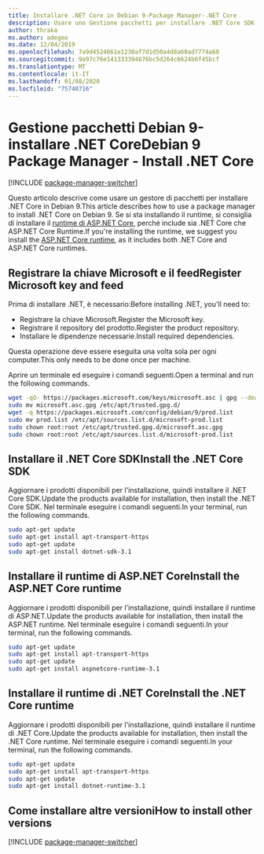 ```yaml
---
title: Installare .NET Core in Debian 9-Package Manager-.NET Core
description: Usare uno Gestione pacchetti per installare .NET Core SDK e Runtime in Debian 9.
author: thraka
ms.author: adegeo
ms.date: 12/04/2019
ms.openlocfilehash: 7a9d4524661e1230af7d1d50a4d8a60ad7774a68
ms.sourcegitcommit: 9a97c76e141333394676bc5d264c6624b6f45bcf
ms.translationtype: MT
ms.contentlocale: it-IT
ms.lasthandoff: 01/08/2020
ms.locfileid: "75740716"
---
```

# <a name="debian-9-package-manager---install-net-core"></a><span data-ttu-id="2390b-103">Gestione pacchetti Debian 9-installare .NET Core</span><span class="sxs-lookup"><span data-stu-id="2390b-103">Debian 9 Package Manager - Install .NET Core</span></span>

[!INCLUDE [package-manager-switcher](./includes/package-manager-switcher.md)]

<span data-ttu-id="2390b-104">Questo articolo descrive come usare un gestore di pacchetti per installare .NET Core in Debian 9.</span><span class="sxs-lookup"><span data-stu-id="2390b-104">This article describes how to use a package manager to install .NET Core on Debian 9.</span></span> <span data-ttu-id="2390b-105">Se si sta installando il runtime, si consiglia di installare il [runtime di ASP.NET Core](#install-the-aspnet-core-runtime), perché include sia .NET Core che ASP.NET Core Runtime.</span><span class="sxs-lookup"><span data-stu-id="2390b-105">If you're installing the runtime, we suggest you install the [ASP.NET Core runtime](#install-the-aspnet-core-runtime), as it includes both .NET Core and ASP.NET Core runtimes.</span></span>

## <a name="register-microsoft-key-and-feed"></a><span data-ttu-id="2390b-106">Registrare la chiave Microsoft e il feed</span><span class="sxs-lookup"><span data-stu-id="2390b-106">Register Microsoft key and feed</span></span>

<span data-ttu-id="2390b-107">Prima di installare .NET, è necessario:</span><span class="sxs-lookup"><span data-stu-id="2390b-107">Before installing .NET, you'll need to:</span></span>

- <span data-ttu-id="2390b-108">Registrare la chiave Microsoft.</span><span class="sxs-lookup"><span data-stu-id="2390b-108">Register the Microsoft key.</span></span>
- <span data-ttu-id="2390b-109">Registrare il repository del prodotto.</span><span class="sxs-lookup"><span data-stu-id="2390b-109">Register the product repository.</span></span>
- <span data-ttu-id="2390b-110">Installare le dipendenze necessarie.</span><span class="sxs-lookup"><span data-stu-id="2390b-110">Install required dependencies.</span></span>

<span data-ttu-id="2390b-111">Questa operazione deve essere eseguita una volta sola per ogni computer.</span><span class="sxs-lookup"><span data-stu-id="2390b-111">This only needs to be done once per machine.</span></span>

<span data-ttu-id="2390b-112">Aprire un terminale ed eseguire i comandi seguenti.</span><span class="sxs-lookup"><span data-stu-id="2390b-112">Open a terminal and run the following commands.</span></span>

```bash
wget -qO- https://packages.microsoft.com/keys/microsoft.asc | gpg --dearmor > microsoft.asc.gpg
sudo mv microsoft.asc.gpg /etc/apt/trusted.gpg.d/
wget -q https://packages.microsoft.com/config/debian/9/prod.list
sudo mv prod.list /etc/apt/sources.list.d/microsoft-prod.list
sudo chown root:root /etc/apt/trusted.gpg.d/microsoft.asc.gpg
sudo chown root:root /etc/apt/sources.list.d/microsoft-prod.list
```

## <a name="install-the-net-core-sdk"></a><span data-ttu-id="2390b-113">Installare il .NET Core SDK</span><span class="sxs-lookup"><span data-stu-id="2390b-113">Install the .NET Core SDK</span></span>

<span data-ttu-id="2390b-114">Aggiornare i prodotti disponibili per l'installazione, quindi installare il .NET Core SDK.</span><span class="sxs-lookup"><span data-stu-id="2390b-114">Update the products available for installation, then install the .NET Core SDK.</span></span> <span data-ttu-id="2390b-115">Nel terminale eseguire i comandi seguenti.</span><span class="sxs-lookup"><span data-stu-id="2390b-115">In your terminal, run the following commands.</span></span>

```bash
sudo apt-get update
sudo apt-get install apt-transport-https
sudo apt-get update
sudo apt-get install dotnet-sdk-3.1
```

## <a name="install-the-aspnet-core-runtime"></a><span data-ttu-id="2390b-116">Installare il runtime di ASP.NET Core</span><span class="sxs-lookup"><span data-stu-id="2390b-116">Install the ASP.NET Core runtime</span></span>

<span data-ttu-id="2390b-117">Aggiornare i prodotti disponibili per l'installazione, quindi installare il runtime di ASP.NET.</span><span class="sxs-lookup"><span data-stu-id="2390b-117">Update the products available for installation, then install the ASP.NET runtime.</span></span> <span data-ttu-id="2390b-118">Nel terminale eseguire i comandi seguenti.</span><span class="sxs-lookup"><span data-stu-id="2390b-118">In your terminal, run the following commands.</span></span>

```bash
sudo apt-get update
sudo apt-get install apt-transport-https
sudo apt-get update
sudo apt-get install aspnetcore-runtime-3.1
```

## <a name="install-the-net-core-runtime"></a><span data-ttu-id="2390b-119">Installare il runtime di .NET Core</span><span class="sxs-lookup"><span data-stu-id="2390b-119">Install the .NET Core runtime</span></span>

<span data-ttu-id="2390b-120">Aggiornare i prodotti disponibili per l'installazione, quindi installare il runtime di .NET Core.</span><span class="sxs-lookup"><span data-stu-id="2390b-120">Update the products available for installation, then install the .NET Core runtime.</span></span> <span data-ttu-id="2390b-121">Nel terminale eseguire i comandi seguenti.</span><span class="sxs-lookup"><span data-stu-id="2390b-121">In your terminal, run the following commands.</span></span>

```bash
sudo apt-get update
sudo apt-get install apt-transport-https
sudo apt-get update
sudo apt-get install dotnet-runtime-3.1
```

## <a name="how-to-install-other-versions"></a><span data-ttu-id="2390b-122">Come installare altre versioni</span><span class="sxs-lookup"><span data-stu-id="2390b-122">How to install other versions</span></span>

[!INCLUDE [package-manager-switcher](./includes/package-manager-heading-hack-pkgname.md)]
